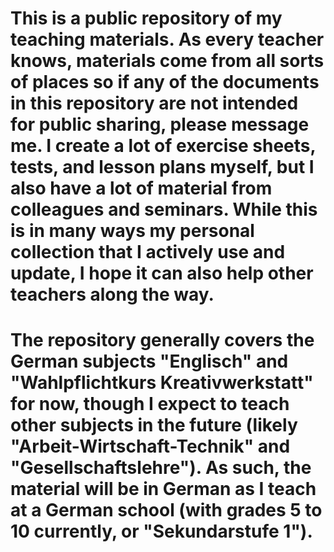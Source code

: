 # This is a public repository of my teaching materials. As every teacher knows, materials come from all sorts of places so if any of the documents in this repository are not intended for public sharing, please message me. I create a lot of exercise sheets, tests, and lesson plans myself, but I also have a lot of material from colleagues and seminars. While this is in many ways my personal collection that I actively use and update, I hope it can also help other teachers along the way.

# The repository generally covers the German subjects "Englisch" and "Wahlpflichtkurs Kreativwerkstatt" for now, though I expect to teach other subjects in the future (likely "Arbeit-Wirtschaft-Technik" and "Gesellschaftslehre"). As such, the material will be in German as I teach at a German school (with grades 5 to 10 currently, or "Sekundarstufe 1").
